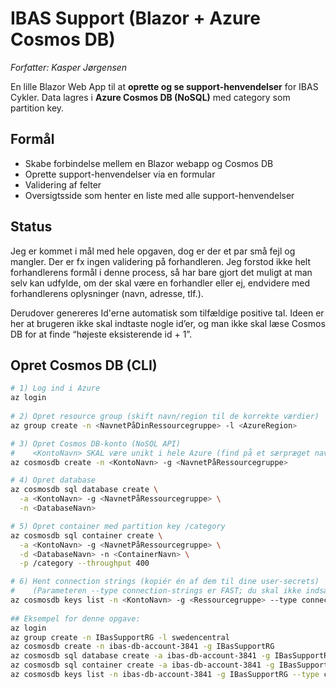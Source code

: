 # IBAS Support (Blazor + Azure Cosmos DB)
*Forfatter: Kasper Jørgensen*           

En lille Blazor Web App til at **oprette og se support-henvendelser** for IBAS Cykler. Data lagres i **Azure Cosmos DB (NoSQL)** med category som partition key. 

## Formål
- Skabe forbindelse mellem en Blazor webapp og Cosmos DB
- Oprette support-henvendelser via en formular
- Validering af felter         
- Oversigtsside som henter en liste med alle support-henvendelser

## Status                               
Jeg er kommet i mål med hele opgaven, dog er der et par små fejl og mangler. Der er fx ingen validering på forhandleren. Jeg forstod ikke helt forhandlerens formål i denne process, så har bare gjort det muligt at man selv kan udfylde, om der skal være en forhandler eller ej, endvidere med forhandlerens oplysninger (navn, adresse, tlf.).

Derudover genereres Id'erne automatisk som tilfældige positive tal. Ideen er her at brugeren ikke skal indtaste nogle id’er, og man ikke skal læse Cosmos DB for at finde “højeste eksisterende id + 1”.  

## Opret Cosmos DB (CLI)
```bash                                 
# 1) Log ind i Azure             
az login                                                      
  
# 2) Opret resource group (skift navn/region til de korrekte værdier)
az group create -n <NavnetPåDinRessourcegruppe> -l <AzureRegion>

# 3) Opret Cosmos DB-konto (NoSQL API)                        
#    <KontoNavn> SKAL være unikt i hele Azure (find på et særpræget navn).                         
az cosmosdb create -n <KontoNavn> -g <NavnetPåRessourcegruppe>

# 4) Opret database                     
az cosmosdb sql database create \
  -a <KontoNavn> -g <NavnetPåRessourcegruppe> \
  -n <DatabaseNavn>

# 5) Opret container med partition key /category                
az cosmosdb sql container create \
  -a <KontoNavn> -g <NavnetPåRessourcegruppe> \
  -d <DatabaseNavn> -n <ContainerNavn> \
  -p /category --throughput 400

# 6) Hent connection strings (kopiér én af dem til dine user-secrets)
#    (Parameteren --type connection-strings er FAST; du skal ikke indsætte din egen streng her)                                                 
az cosmosdb keys list -n <KontoNavn> -g <Ressourcegruppe> --type connection-strings                                    
  
## Eksempel for denne opgave:                   
az login
az group create -n IBasSupportRG -l swedencentral
az cosmosdb create -n ibas-db-account-3841 -g IBasSupportRG
az cosmosdb sql database create -a ibas-db-account-3841 -g IBasSupportRG -n IBasSupportDB
az cosmosdb sql container create -a ibas-db-account-3841 -g IBasSupportRG -d IBasSupportDB -n ibassupport -p /category --throughput 400
az cosmosdb keys list -n ibas-db-account-3841 -g IBasSupportRG --type connection-strings
